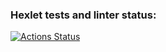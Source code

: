### Hexlet tests and linter status:
[![Actions Status](https://github.com/BaronDeFitenbah/frontend-project-11/actions/workflows/hexlet-check.yml/badge.svg)](https://github.com/BaronDeFitenbah/frontend-project-11/actions)